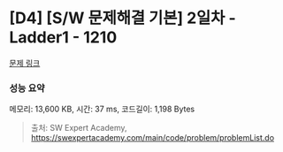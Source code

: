 # [D4] [S/W 문제해결 기본] 2일차 - Ladder1 - 1210 

[문제 링크](https://swexpertacademy.com/main/code/problem/problemDetail.do?contestProbId=AV14ABYKADACFAYh) 

### 성능 요약

메모리: 13,600 KB, 시간: 37 ms, 코드길이: 1,198 Bytes



> 출처: SW Expert Academy, https://swexpertacademy.com/main/code/problem/problemList.do